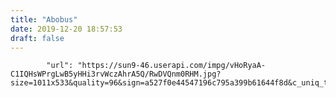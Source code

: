 ```yaml
---
title: "Abobus"
date: 2019-12-20 18:57:53
draft: false
---
```


            "url": "https://sun9-46.userapi.com/impg/vHoRyaA-C1IQHsWPrgLwB5yHHi3rvWczAhrA5Q/RwDVQnm0RHM.jpg?size=1011x533&quality=96&sign=a527f0e44547196c795a399b61644f8d&c_uniq_tag=meaY5ZADOdKjnPdXvHqn1_qpBrwdAeVKPXfZ1y4nVNQ&type=album",
